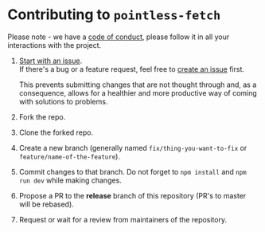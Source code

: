 # Contributing to `pointless-fetch`

Please note - we have a [code of conduct](./CODE_OF_CONDUCT.md),
please follow it in all your interactions with the project.

1. [Start with an issue](https://github.com/raiondesu-experiments/pointless-fetch/issues/new/choose).\
   If there's a bug or a feature request, feel free to [create an issue](https://github.com/raiondesu-experiments/pointless-fetch/issues/new/choose) first.

   This prevents submitting changes that are not thought through and, as a consequence, allows for a healthier and more productive way of coming with solutions to problems.

2. Fork the repo.
3. Clone the forked repo.
4. Create a new branch (generally named `fix/thing-you-want-to-fix` or `feature/name-of-the-feature`).
5. Commit changes to that branch.
   Do not forget to `npm install` and `npm run dev` while making changes.
6. Propose a PR to the **release** branch of this repository (PR's to master will be rebased).
7. Request or wait for a review from maintainers of the repository.
